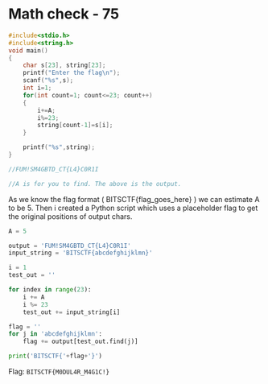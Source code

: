 # Math check - 75

```c
#include<stdio.h>
#include<string.h>
void main()
{
	char s[23], string[23];
	printf("Enter the flag\n");
	scanf("%s",s);
	int i=1;
	for(int count=1; count<=23; count++)
	{
		i+=A;
		i%=23;
		string[count-1]=s[i];
	}

	printf("%s",string);
}

//FUM!SM4GBTD_CT{L4}C0R1I

//A is for you to find. The above is the output.
```

As we know the flag format ( BITSCTF{flag_goes_here} ) we can estimate A to be 5. Then i created a Python script which uses a placeholder flag to get the original positions of output chars.

```python
A = 5

output = 'FUM!SM4GBTD_CT{L4}C0R1I'
input_string = 'BITSCTF{abcdefghijklmn}'

i = 1
test_out = ''

for index in range(23):
    i += A
    i %= 23
    test_out += input_string[i]

flag = ''
for j in 'abcdefghijklmn':
    flag += output[test_out.find(j)]

print('BITSCTF{'+flag+'}')
```

Flag: `BITSCTF{M0DUL4R_M4G1C!}`

